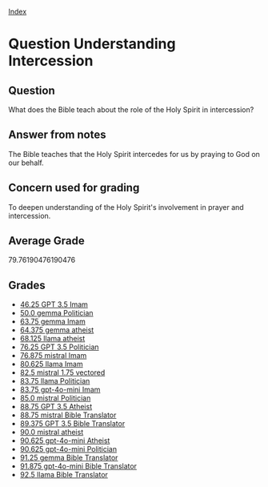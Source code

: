 
[Index](../../index.md)
# Question Understanding Intercession
## Question
What does the Bible teach about the role of the Holy Spirit in intercession?

## Answer from notes
The Bible teaches that the Holy Spirit intercedes for us by praying to God on our behalf.

## Concern used for grading
To deepen understanding of the Holy Spirit's involvement in prayer and intercession.

## Average Grade
79.76190476190476

## Grades
 * [46.25 GPT 3.5 Imam](../answers/GPT_3.5_Imam/Understanding_Intercession.md)
 * [50.0 gemma Politician](../answers/gemma_Politician/Understanding_Intercession.md)
 * [63.75 gemma Imam](../answers/gemma_Imam/Understanding_Intercession.md)
 * [64.375 gemma atheist](../answers/gemma_atheist/Understanding_Intercession.md)
 * [68.125 llama atheist](../answers/llama_atheist/Understanding_Intercession.md)
 * [76.25 GPT 3.5 Politician](../answers/GPT_3.5_Politician/Understanding_Intercession.md)
 * [76.875 mistral Imam](../answers/mistral_Imam/Understanding_Intercession.md)
 * [80.625 llama Imam](../answers/llama_Imam/Understanding_Intercession.md)
 * [82.5 mistral 1.75 vectored](../answers/mistral_1.75_vectored/Understanding_Intercession.md)
 * [83.75 llama Politician](../answers/llama_Politician/Understanding_Intercession.md)
 * [83.75 gpt-4o-mini Imam](../answers/gpt-4o-mini_Imam/Understanding_Intercession.md)
 * [85.0 mistral Politician](../answers/mistral_Politician/Understanding_Intercession.md)
 * [88.75 GPT 3.5 Atheist](../answers/GPT_3.5_Atheist/Understanding_Intercession.md)
 * [88.75 mistral Bible Translator](../answers/mistral_Bible_Translator/Understanding_Intercession.md)
 * [89.375 GPT 3.5 Bible Translator](../answers/GPT_3.5_Bible_Translator/Understanding_Intercession.md)
 * [90.0 mistral atheist](../answers/mistral_atheist/Understanding_Intercession.md)
 * [90.625 gpt-4o-mini Atheist](../answers/gpt-4o-mini_Atheist/Understanding_Intercession.md)
 * [90.625 gpt-4o-mini Politician](../answers/gpt-4o-mini_Politician/Understanding_Intercession.md)
 * [91.25 gemma Bible Translator](../answers/gemma_Bible_Translator/Understanding_Intercession.md)
 * [91.875 gpt-4o-mini Bible Translator](../answers/gpt-4o-mini_Bible_Translator/Understanding_Intercession.md)
 * [92.5 llama Bible Translator](../answers/llama_Bible_Translator/Understanding_Intercession.md)
